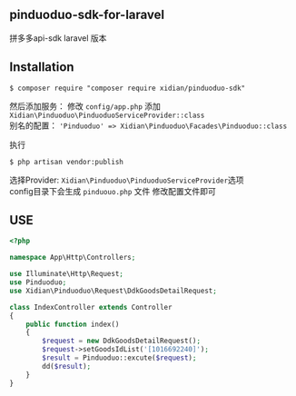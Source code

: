 ## pinduoduo-sdk-for-laravel
拼多多api-sdk laravel 版本
## Installation

```shell
$ composer require "composer require xidian/pinduoduo-sdk"
```
然后添加服务： 修改 `config/app.php` 添加`Xidian\Pinduoduo\PinduoduoServiceProvider::class`  
别名的配置： `'Pinduoduo' => Xidian\Pinduoduo\Facades\Pinduoduo::class`

执行
```shell
$ php artisan vendor:publish
```
选择Provider: `Xidian\Pinduoduo\PinduoduoServiceProvider`选项  
config目录下会生成 `pinduouo.php` 文件 修改配置文件即可

## USE

```php
<?php

namespace App\Http\Controllers;

use Illuminate\Http\Request;
use Pinduoduo;
use Xidian\Pinduoduo\Request\DdkGoodsDetailRequest;

class IndexController extends Controller
{
    public function index()
    {
        $request = new DdkGoodsDetailRequest();
        $request->setGoodsIdList('[1016692240]');
        $result = Pinduoduo::excute($request);
        dd($result);
    }
}

```